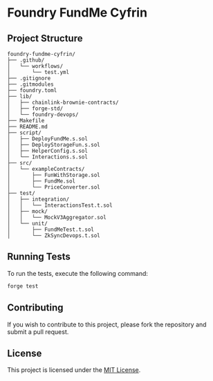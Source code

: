 # Foundry FundMe Cyfrin

## Project Structure

```plaintext
foundry-fundme-cyfrin/
├── .github/
│   └── workflows/
│       └── test.yml
├── .gitignore
├── .gitmodules
├── foundry.toml
├── lib/
│   ├── chainlink-brownie-contracts/
│   ├── forge-std/
│   └── foundry-devops/
├── Makefile
├── README.md
├── script/
│   ├── DeployFundMe.s.sol
│   ├── DeployStorageFun.s.sol
│   ├── HelperConfig.s.sol
│   └── Interactions.s.sol
├── src/
│   └── exampleContracts/
│       ├── FunWithStorage.sol
│       ├── FundMe.sol
│       └── PriceConverter.sol
├── test/
│   ├── integration/
│   │   └── InteractionsTest.t.sol
│   ├── mock/
│   │   └── MockV3Aggregator.sol
│   └── unit/
│       ├── FundMeTest.t.sol
│       └── ZkSyncDevops.t.sol
```

## Running Tests

To run the tests, execute the following command:

```bash
forge test
```

## Contributing

If you wish to contribute to this project, please fork the repository and submit a pull request.

## License

This project is licensed under the [MIT License](LICENSE).
